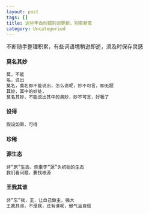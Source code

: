 ```yaml
---
layout: post
tags: []
title: 这些年自创错别词更新，别有新意
category: Uncategoried
---
```

不断随手整理积累，有些词语境稍逊即逝，须及时保存灵感
#### 莫名其妙

```ruby
莫，不能
名，说出
莫名，莫名即不能说出，怎么说呢，妙不可言，即无题
其妙，其中的妙处，
莫名其妙，不能说出其中的奥妙，妙不可言，好极了
```


#### 设得
```bash
假设如果，可得
```
#### 珍稀

#### 源生态
```bash
非“原”生态，侧重于“源”头初始的生态
我们看问题，要找根源
```
#### 王我其谁
```bash
非“忘”我，王，让自己做主，强大
王我其谁，不是我，还有谁呢，傲气且自信
```